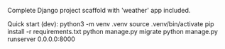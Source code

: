 Complete Django project scaffold with 'weather' app included.

Quick start (dev):
  python3 -m venv .venv
  source .venv/bin/activate
  pip install -r requirements.txt
  python manage.py migrate
  python manage.py runserver 0.0.0.0:8000
